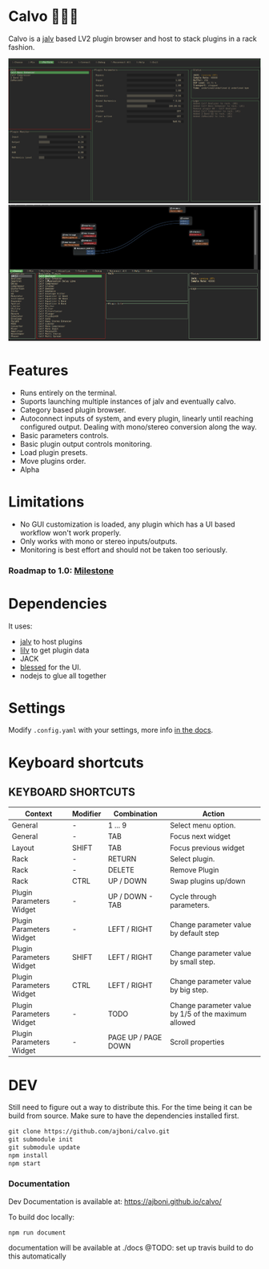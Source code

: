# Calvo 🧑🏼‍🦲

Calvo is a [jalv](http://drobilla.net/software/jalv) based LV2 plugin browser and host to stack plugins in a rack fashion.

![calvo](static/img/2020-07-27.png)
![connections](static/img/calvo_overview.gif)

# Features

- Runs entirely on the terminal.
- Suports launching multiple instances of jalv and eventually calvo.
- Category based plugin browser.
- Autoconnect inputs of system, and every plugin, linearly until reaching configured output. Dealing with mono/stereo conversion along the way.
- Basic parameters controls.
- Basic plugin output controls monitoring.
- Load plugin presets.
- Move plugins order.
- Alpha

# Limitations

- No GUI customization is loaded, any plugin which has a UI based workflow won't work properly.
- Only works with mono or stereo inputs/outputs.
- Monitoring is best effort and should not be taken too seriously.

### Roadmap to 1.0: [Milestone](https://github.com/ajboni/calvo/milestone/1)

# Dependencies

It uses:

- [jalv](http://drobilla.net/software/jalv) to host plugins
- [lilv](http://drobilla.net/software/lilv) to get plugin data
- JACK
- [blessed](https://github.com/chjj/blessed) for the UI.
- nodejs to glue all together

# Settings

Modify `.config.yaml` with your settings, more info [in the docs](https://ajboni.github.io/calvo/module-settings.html).

# Keyboard shortcuts

## KEYBOARD SHORTCUTS

| Context                  | Modifier | Combination         | Action                                               |
| ------------------------ | -------- | ------------------- | ---------------------------------------------------- |
| General                  | -        | 1 ... 9             | Select menu option.                                  |
| General                  | -        | TAB                 | Focus next widget                                    |
| Layout                   | SHIFT    | TAB                 | Focus previous widget                                |
| Rack                     | -        | RETURN              | Select plugin.                                       |
| Rack                     | -        | DELETE              | Remove Plugin                                        |
| Rack                     | CTRL     | UP / DOWN           | Swap plugins up/down                                 |
| Plugin Parameters Widget | -        | UP / DOWN - TAB     | Cycle through parameters.                            |
| Plugin Parameters Widget | -        | LEFT / RIGHT        | Change parameter value by default step               |
| Plugin Parameters Widget | SHIFT    | LEFT / RIGHT        | Change parameter value by small step.                |
| Plugin Parameters Widget | CTRL     | LEFT / RIGHT        | Change parameter value by big step.                  |
| Plugin Parameters Widget | -        | TODO                | Change parameter value by 1/5 of the maximum allowed |
| Plugin Parameters Widget | -        | PAGE UP / PAGE DOWN | Scroll properties                                    |

# DEV

Still need to figure out a way to distribute this.
For the time being it can be build from source.
Make sure to have the dependencies installed first.

```
git clone https://github.com/ajboni/calvo.git
git submodule init
git submodule update
npm install
npm start
```

### Documentation

Dev Documentation is available at: https://ajboni.github.io/calvo/

To build doc locally:

```
npm run document
```

documentation will be available at ./docs
@TODO: set up travis build to do this automatically
